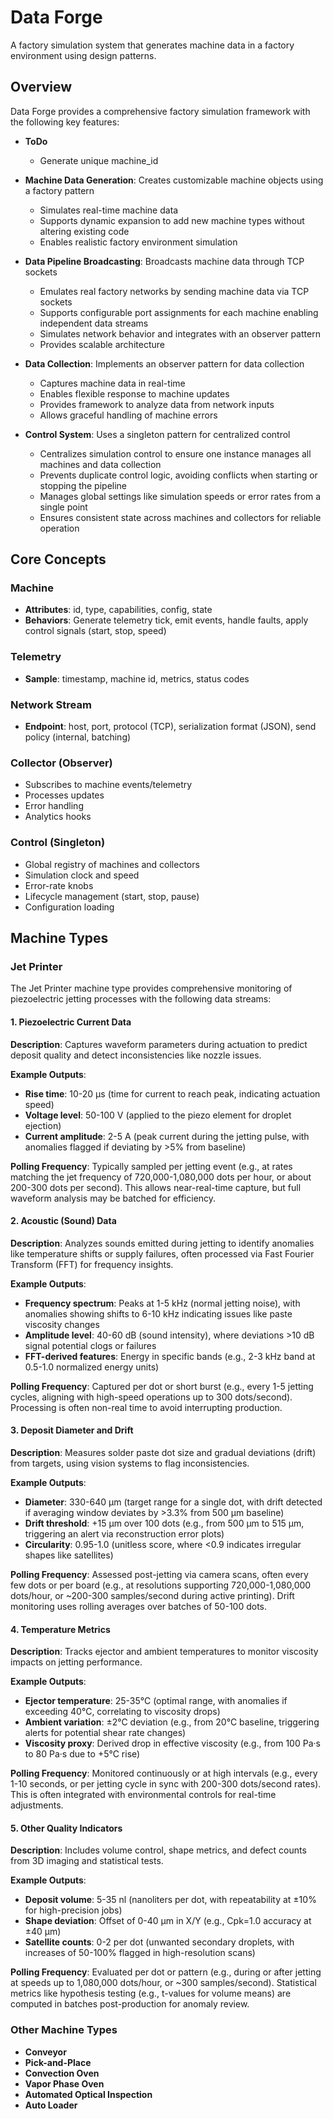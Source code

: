 # Data Forge

A factory simulation system that generates machine data in a factory environment using design patterns.

## Overview

Data Forge provides a comprehensive factory simulation framework with the following key features:
- **ToDo**
  - Generate unique machine_id 
- **Machine Data Generation**: Creates customizable machine objects using a factory pattern
  - Simulates real-time machine data
  - Supports dynamic expansion to add new machine types without altering existing code
  - Enables realistic factory environment simulation

- **Data Pipeline Broadcasting**: Broadcasts machine data through TCP sockets
  - Emulates real factory networks by sending machine data via TCP sockets
  - Supports configurable port assignments for each machine enabling independent data streams
  - Simulates network behavior and integrates with an observer pattern
  - Provides scalable architecture

- **Data Collection**: Implements an observer pattern for data collection
  - Captures machine data in real-time
  - Enables flexible response to machine updates
  - Provides framework to analyze data from network inputs
  - Allows graceful handling of machine errors

- **Control System**: Uses a singleton pattern for centralized control
  - Centralizes simulation control to ensure one instance manages all machines and data collection
  - Prevents duplicate control logic, avoiding conflicts when starting or stopping the pipeline
  - Manages global settings like simulation speeds or error rates from a single point
  - Ensures consistent state across machines and collectors for reliable operation

## Core Concepts

### Machine
- **Attributes**: id, type, capabilities, config, state
- **Behaviors**: Generate telemetry tick, emit events, handle faults, apply control signals (start, stop, speed)

### Telemetry
- **Sample**: timestamp, machine id, metrics, status codes

### Network Stream
- **Endpoint**: host, port, protocol (TCP), serialization format (JSON), send policy (internal, batching)

### Collector (Observer)
- Subscribes to machine events/telemetry
- Processes updates
- Error handling
- Analytics hooks

### Control (Singleton)
- Global registry of machines and collectors
- Simulation clock and speed
- Error-rate knobs
- Lifecycle management (start, stop, pause)
- Configuration loading

## Machine Types

### Jet Printer

The Jet Printer machine type provides comprehensive monitoring of piezoelectric jetting processes with the following data streams:

#### 1. Piezoelectric Current Data
**Description**: Captures waveform parameters during actuation to predict deposit quality and detect inconsistencies like nozzle issues.

**Example Outputs**:
- **Rise time**: 10-20 µs (time for current to reach peak, indicating actuation speed)
- **Voltage level**: 50-100 V (applied to the piezo element for droplet ejection)
- **Current amplitude**: 2-5 A (peak current during the jetting pulse, with anomalies flagged if deviating by >5% from baseline)

**Polling Frequency**: Typically sampled per jetting event (e.g., at rates matching the jet frequency of 720,000-1,080,000 dots per hour, or about 200-300 dots per second). This allows near-real-time capture, but full waveform analysis may be batched for efficiency.

#### 2. Acoustic (Sound) Data
**Description**: Analyzes sounds emitted during jetting to identify anomalies like temperature shifts or supply failures, often processed via Fast Fourier Transform (FFT) for frequency insights.

**Example Outputs**:
- **Frequency spectrum**: Peaks at 1-5 kHz (normal jetting noise), with anomalies showing shifts to 6-10 kHz indicating issues like paste viscosity changes
- **Amplitude level**: 40-60 dB (sound intensity), where deviations >10 dB signal potential clogs or failures
- **FFT-derived features**: Energy in specific bands (e.g., 2-3 kHz band at 0.5-1.0 normalized energy units)

**Polling Frequency**: Captured per dot or short burst (e.g., every 1-5 jetting cycles, aligning with high-speed operations up to 300 dots/second). Processing is often non-real time to avoid interrupting production.

#### 3. Deposit Diameter and Drift
**Description**: Measures solder paste dot size and gradual deviations (drift) from targets, using vision systems to flag inconsistencies.

**Example Outputs**:
- **Diameter**: 330-640 µm (target range for a single dot, with drift detected if averaging window deviates by >3.3% from 500 µm baseline)
- **Drift threshold**: +15 µm over 100 dots (e.g., from 500 µm to 515 µm, triggering an alert via reconstruction error plots)
- **Circularity**: 0.95-1.0 (unitless score, where <0.9 indicates irregular shapes like satellites)

**Polling Frequency**: Assessed post-jetting via camera scans, often every few dots or per board (e.g., at resolutions supporting 720,000-1,080,000 dots/hour, or ~200-300 samples/second during active printing). Drift monitoring uses rolling averages over batches of 50-100 dots.

#### 4. Temperature Metrics
**Description**: Tracks ejector and ambient temperatures to monitor viscosity impacts on jetting performance.

**Example Outputs**:
- **Ejector temperature**: 25-35°C (optimal range, with anomalies if exceeding 40°C, correlating to viscosity drops)
- **Ambient variation**: ±2°C deviation (e.g., from 20°C baseline, triggering alerts for potential shear rate changes)
- **Viscosity proxy**: Derived drop in effective viscosity (e.g., from 100 Pa·s to 80 Pa·s due to +5°C rise)

**Polling Frequency**: Monitored continuously or at high intervals (e.g., every 1-10 seconds, or per jetting cycle in sync with 200-300 dots/second rates). This is often integrated with environmental controls for real-time adjustments.

#### 5. Other Quality Indicators
**Description**: Includes volume control, shape metrics, and defect counts from 3D imaging and statistical tests.

**Example Outputs**:
- **Deposit volume**: 5-35 nl (nanoliters per dot, with repeatability at ±10% for high-precision jobs)
- **Shape deviation**: Offset of 0-40 µm in X/Y (e.g., Cpk=1.0 accuracy at ±40 µm)
- **Satellite counts**: 0-2 per dot (unwanted secondary droplets, with increases of 50-100% flagged in high-resolution scans)

**Polling Frequency**: Evaluated per dot or pattern (e.g., during or after jetting at speeds up to 1,080,000 dots/hour, or ~300 samples/second). Statistical metrics like hypothesis testing (e.g., t-values for volume means) are computed in batches post-production for anomaly review.

### Other Machine Types
- **Conveyor**
- **Pick-and-Place**
- **Convection Oven**
- **Vapor Phase Oven**
- **Automated Optical Inspection**
- **Auto Loader**